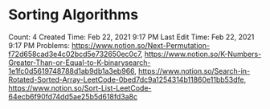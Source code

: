 # Sorting Algorithms

Count: 4
Created Time: Feb 22, 2021 9:17 PM
Last Edit Time: Feb 22, 2021 9:17 PM
Problems: https://www.notion.so/Next-Permutation-f72d658cad3e4c02bcd5e732650ec0c7, https://www.notion.so/K-Numbers-Greater-Than-or-Equal-to-K-binarysearch-1e1fc0d5619748788d1ab9db1a3eb966, https://www.notion.so/Search-in-Rotated-Sorted-Array-LeetCode-0bed7dc9a1254314b11860e11bb53dfe, https://www.notion.so/Sort-List-LeetCode-64ecb6f90fd74dd5ae25b5d618fd3a8c